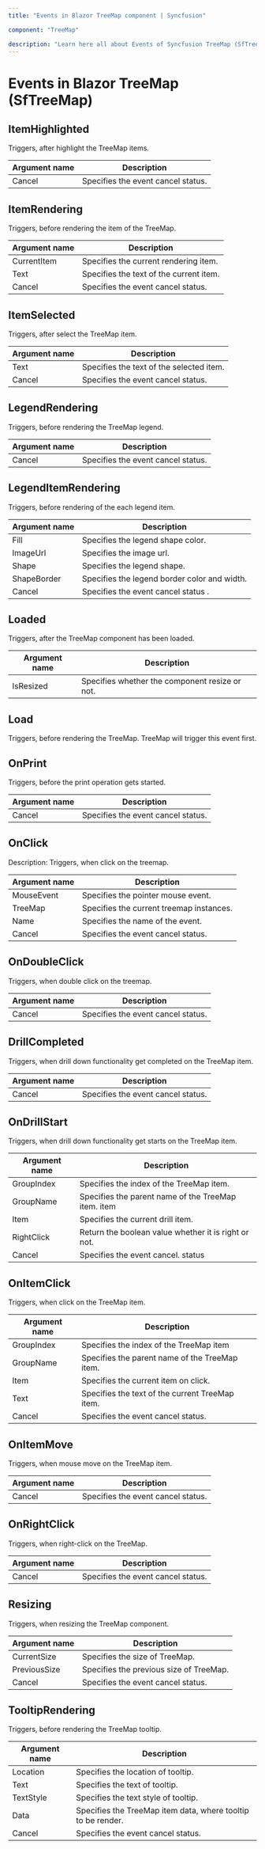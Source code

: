 ```yaml
---
title: "Events in Blazor TreeMap component | Syncfusion"

component: "TreeMap"

description: "Learn here all about Events of Syncfusion TreeMap (SfTreeMap) component and more."
---
```


# Events in Blazor TreeMap (SfTreeMap)

## ItemHighlighted

Triggers, after highlight the TreeMap items.

|   Argument name      |   Description                                 |
|----------------------| ----------------------------------------------|
|   Cancel             |   Specifies the event cancel status.          |

## ItemRendering

Triggers, before rendering the item of the TreeMap.

|   Argument name      |   Description                         |
|----------------------| --------------------------------------|
|   CurrentItem        |   Specifies the current rendering item.   |
|   Text               |   Specifies the text of the current item. |
|   Cancel             |   Specifies the event cancel status.      |

## ItemSelected

Triggers, after select the TreeMap item.

|   Argument name      |   Description                         |
|----------------------| --------------------------------------|
|   Text               |   Specifies the text of the selected item.                |
|   Cancel             |   Specifies the event cancel status.               |

## LegendRendering

Triggers, before rendering the TreeMap legend.

|   Argument name      |   Description                                 |
|----------------------| ----------------------------------------------|
|   Cancel             |   Specifies the event cancel status.          |

## LegendItemRendering

Triggers, before rendering of the each legend item.

|   Argument name      |   Description                                                    |
|----------------------| -----------------------------------------------------------------|
|   Fill               |   Specifies the legend shape color.                               |
|   ImageUrl           |   Specifies the image url.                                        |
|   Shape              |   Specifies the legend shape.                     |
|   ShapeBorder              |   Specifies the legend border color and width.                     |
|   Cancel             |   Specifies the event cancel status        .                      |

## Loaded

Triggers, after the TreeMap component has been loaded.

|   Argument name      |   Description                                                    |
|----------------------| -----------------------------------------------------------------|
|   IsResized               |   Specifies whether the component resize or not.                               |

## Load

Triggers, before rendering the TreeMap. TreeMap will trigger this event first.

## OnPrint

Triggers, before the print operation gets started.

|   Argument name      |   Description                                 |
|----------------------| ----------------------------------------------|
|   Cancel             |   Specifies the event cancel status.              |

## OnClick

Description: Triggers, when click on the treemap.

|   Argument name      |   Description                                 |
|----------------------| ----------------------------------------------|
|   MouseEvent         |   Specifies the pointer mouse event.             |
|   TreeMap            |   Specifies the current treemap instances.        |
|   Name               |   Specifies the name of the event.                 |
|   Cancel             |   Specifies the event cancel status.               |

## OnDoubleClick

Triggers, when double click on the treemap.

|   Argument name      |   Description                         |
|----------------------| --------------------------------------|
|   Cancel             |   Specifies the event cancel status.       |

## DrillCompleted

Triggers, when drill down functionality get completed on the TreeMap item.

|   Argument name      |   Description                         |
|----------------------| --------------------------------------|
|   Cancel             |   Specifies the event cancel status.      |

## OnDrillStart

Triggers, when drill down functionality get starts on the TreeMap item.

|   Argument name  | Description         |
|----------------------| ----------------------------------------------------------|
|   GroupIndex         |   Specifies the index of the TreeMap item.                 |
|   GroupName          |   Specifies the parent name of the TreeMap item. item             |
|   Item               |   Specifies the current drill item.                           |
|   RightClick         |   Return the boolean value whether it is right or not.     |
|   Cancel             |   Specifies the event cancel. status                              |

## OnItemClick

Triggers, when click on the TreeMap item.

|   Argument name      |   Description                                 |
|----------------------| ----------------------------------------------|
|   GroupIndex         |   Specifies the index of the TreeMap item       |
|   GroupName          |   Specifies the parent name of the TreeMap item. |
|   Item               |   Specifies the current item on click.             |
|   Text               |   Specifies the text of the current TreeMap item.         |
|   Cancel             |   Specifies the event cancel status.             |

## OnItemMove

Triggers, when mouse move on the TreeMap item.

|   Argument name      |   Description                         |
|----------------------| --------------------------------------|
|   Cancel             |   Specifies the event cancel status.      |

## OnRightClick

Triggers, when right-click on the TreeMap.

|   Argument name      |   Description                         |
|----------------------| --------------------------------------|
|   Cancel             |   Specifies the event cancel status.      |

## Resizing

Triggers, when resizing the TreeMap component.

|   Argument name      |   Description                          |
|----------------------| ---------------------------------------|
|   CurrentSize        |   Specifies the size of TreeMap.           |
|   PreviousSize       |   Specifies the previous size of TreeMap.  |
|   Cancel             |   Specifies the event cancel status.        |

## TooltipRendering

Triggers, before rendering the TreeMap tooltip.

|   Argument name      |   Description                         |
|----------------------| --------------------------------------|
|   Location           |   Specifies the location of tooltip.     |
|   Text               |   Specifies the text of tooltip.         |
|   TextStyle          |   Specifies the text style of tooltip.   |
|   Data               |   Specifies the TreeMap item data, where tooltip to be render.       |
|   Cancel             |   Specifies the event cancel status.  |